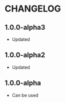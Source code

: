 CHANGELOG
==============

1.0.0-alpha3
-----------------
  * Updated

1.0.0-alpha2
-----------------
  * Updated

1.0.0-alpha
-----------------
  * Can be used
